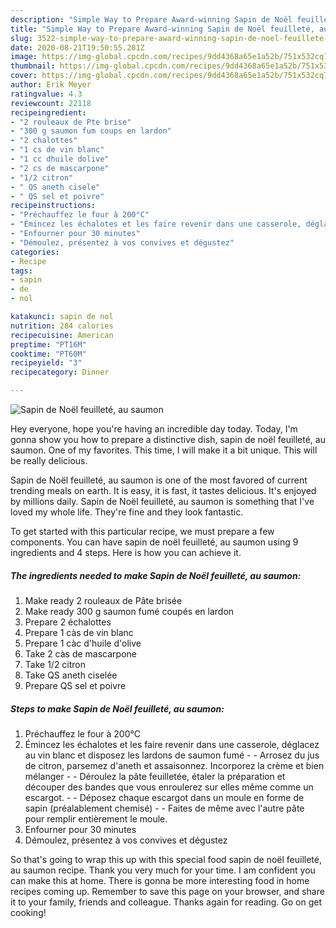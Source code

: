 ```yaml
---
description: "Simple Way to Prepare Award-winning Sapin de Noël feuilleté, au saumon"
title: "Simple Way to Prepare Award-winning Sapin de Noël feuilleté, au saumon"
slug: 3522-simple-way-to-prepare-award-winning-sapin-de-noel-feuillete-au-saumon
date: 2020-08-21T19:50:55.281Z
image: https://img-global.cpcdn.com/recipes/9dd4368a65e1a52b/751x532cq70/sapin-de-noel-feuillete-au-saumon-photo-principale-de-la-recette.jpg
thumbnail: https://img-global.cpcdn.com/recipes/9dd4368a65e1a52b/751x532cq70/sapin-de-noel-feuillete-au-saumon-photo-principale-de-la-recette.jpg
cover: https://img-global.cpcdn.com/recipes/9dd4368a65e1a52b/751x532cq70/sapin-de-noel-feuillete-au-saumon-photo-principale-de-la-recette.jpg
author: Erik Meyer
ratingvalue: 4.3
reviewcount: 22118
recipeingredient:
- "2 rouleaux de Pte brise"
- "300 g saumon fum coups en lardon"
- "2 chalottes"
- "1 cs de vin blanc"
- "1 cc dhuile dolive"
- "2 cs de mascarpone"
- "1/2 citron"
- " QS aneth cisele"
- " QS sel et poivre"
recipeinstructions:
- "Préchauffez le four à 200°C"
- "Émincez les échalotes et les faire revenir dans une casserole, déglacez au vin blanc et disposez les lardons de saumon fumé  Arrosez du jus de citron, parsemez d&#39;aneth et assaisonnez. Incorporez la crème et bien mélanger  Déroulez la pâte feuilletée, étaler la préparation et découper des bandes que vous enroulerez sur elles même comme un escargot.  Déposez chaque escargot dans un moule en forme de sapin (préalablement chemisé)  Faites de même avec l&#39;autre pâte pour remplir entièrement le moule."
- "Enfourner pour 30 minutes"
- "Démoulez, présentez à vos convives et dégustez"
categories:
- Recipe
tags:
- sapin
- de
- nol

katakunci: sapin de nol 
nutrition: 284 calories
recipecuisine: American
preptime: "PT16M"
cooktime: "PT60M"
recipeyield: "3"
recipecategory: Dinner

---
```



![Sapin de Noël feuilleté, au saumon](https://img-global.cpcdn.com/recipes/9dd4368a65e1a52b/751x532cq70/sapin-de-noel-feuillete-au-saumon-photo-principale-de-la-recette.jpg)

Hey everyone, hope you're having an incredible day today. Today, I'm gonna show you how to prepare a distinctive dish, sapin de noël feuilleté, au saumon. One of my favorites. This time, I will make it a bit unique. This will be really delicious.

Sapin de Noël feuilleté, au saumon is one of the most favored of current trending meals on earth. It is easy, it is fast, it tastes delicious. It's enjoyed by millions daily. Sapin de Noël feuilleté, au saumon is something that I've loved my whole life. They're fine and they look fantastic.




To get started with this particular recipe, we must prepare a few components. You can have sapin de noël feuilleté, au saumon using 9 ingredients and 4 steps. Here is how you can achieve it.

<!--inarticleads1-->

##### The ingredients needed to make Sapin de Noël feuilleté, au saumon:

1. Make ready 2 rouleaux de Pâte brisée
1. Make ready 300 g saumon fumé coupés en lardon
1. Prepare 2 échalottes
1. Prepare 1 càs de vin blanc
1. Prepare 1 càc d&#39;huile d&#39;olive
1. Take 2 càs de mascarpone
1. Take 1/2 citron
1. Take  QS aneth ciselée
1. Prepare  QS sel et poivre




<!--inarticleads2-->

##### Steps to make Sapin de Noël feuilleté, au saumon:

1. Préchauffez le four à 200°C
1. Émincez les échalotes et les faire revenir dans une casserole, déglacez au vin blanc et disposez les lardons de saumon fumé -  - Arrosez du jus de citron, parsemez d&#39;aneth et assaisonnez. Incorporez la crème et bien mélanger -  - Déroulez la pâte feuilletée, étaler la préparation et découper des bandes que vous enroulerez sur elles même comme un escargot. -  - Déposez chaque escargot dans un moule en forme de sapin (préalablement chemisé) -  - Faites de même avec l&#39;autre pâte pour remplir entièrement le moule.
1. Enfourner pour 30 minutes
1. Démoulez, présentez à vos convives et dégustez




So that's going to wrap this up with this special food sapin de noël feuilleté, au saumon recipe. Thank you very much for your time. I am confident you can make this at home. There is gonna be more interesting food in home recipes coming up. Remember to save this page on your browser, and share it to your family, friends and colleague. Thanks again for reading. Go on get cooking!
